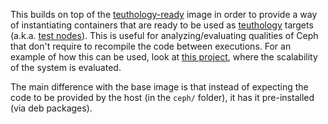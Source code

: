 This builds on top of the [teuthology-ready](../teuth) image in order 
to provide a way of instantiating containers that are ready to be used 
as [teuthology][t] targets (a.k.a. [test nodes][tn]). This is useful 
for analyzing/evaluating qualities of Ceph that don't require to 
recompile the code between executions. For an example of how this can 
be used, look at [this project][r], where the scalability of the 
system is evaluated.

The main difference with the base image is that instead of expecting 
the code to be provided by the host (in the `ceph/` folder), it has it 
pre-installed (via deb packages).

[t]: https://github.com/ceph/teuthology
[tn]: https://github.com/ceph/teuthology/blob/e5bdf368d5c802a40a8a82cae806fcc89ec12734/docs/COMPONENTS.rst
[r]: https://github.com/ivotron/ceph_osdi06
